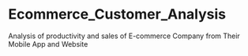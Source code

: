 # Ecommerce_Customer_Analysis
Analysis of productivity and sales of E-commerce Company from Their Mobile App and Website
